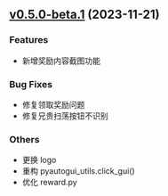 ## [v0.5.0-beta.1](https://github.com/pcdd-group/LangrisserHelper/releases/tag/v0.5.0-beta.1) (2023-11-21)

### Features

* 新增奖励内容截图功能

### Bug Fixes

* 修复领取奖励问题
* 修复兄贵扫荡按钮不识别

### Others

* 更换 logo
* 重构 pyautogui_utils.click_gui()
* 优化 reward.py